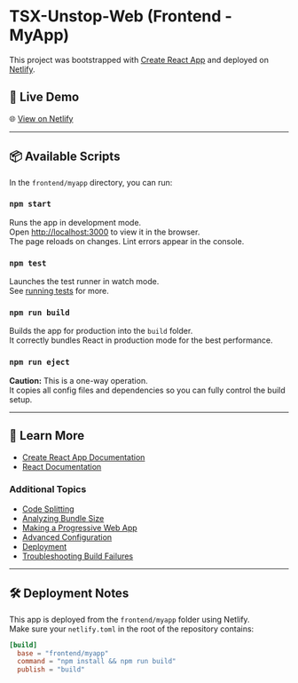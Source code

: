 # TSX-Unstop-Web (Frontend - MyApp)

This project was bootstrapped with [Create React App](https://github.com/facebook/create-react-app) and deployed on [Netlify](https://681f87783ed49500089e1ac2--carrerportofolio.netlify.app/).

## 🚀 Live Demo

🌐 [View on Netlify](https://681f87783ed49500089e1ac2--carrerportofolio.netlify.app/)

---

## 📦 Available Scripts

In the `frontend/myapp` directory, you can run:

### `npm start`

Runs the app in development mode.  
Open [http://localhost:3000](http://localhost:3000) to view it in the browser.  
The page reloads on changes. Lint errors appear in the console.

### `npm test`

Launches the test runner in watch mode.  
See [running tests](https://facebook.github.io/create-react-app/docs/running-tests) for more.

### `npm run build`

Builds the app for production into the `build` folder.  
It correctly bundles React in production mode for the best performance.

### `npm run eject`

**Caution:** This is a one-way operation.  
It copies all config files and dependencies so you can fully control the build setup.

---

## 📖 Learn More

- [Create React App Documentation](https://facebook.github.io/create-react-app/docs/getting-started)
- [React Documentation](https://reactjs.org/)

### Additional Topics

- [Code Splitting](https://facebook.github.io/create-react-app/docs/code-splitting)
- [Analyzing Bundle Size](https://facebook.github.io/create-react-app/docs/analyzing-the-bundle-size)
- [Making a Progressive Web App](https://facebook.github.io/create-react-app/docs/making-a-progressive-web-app)
- [Advanced Configuration](https://facebook.github.io/create-react-app/docs/advanced-configuration)
- [Deployment](https://facebook.github.io/create-react-app/docs/deployment)
- [Troubleshooting Build Failures](https://facebook.github.io/create-react-app/docs/troubleshooting#npm-run-build-fails-to-minify)

---

## 🛠 Deployment Notes

This app is deployed from the `frontend/myapp` folder using Netlify.  
Make sure your `netlify.toml` in the root of the repository contains:

```toml
[build]
  base = "frontend/myapp"
  command = "npm install && npm run build"
  publish = "build"
